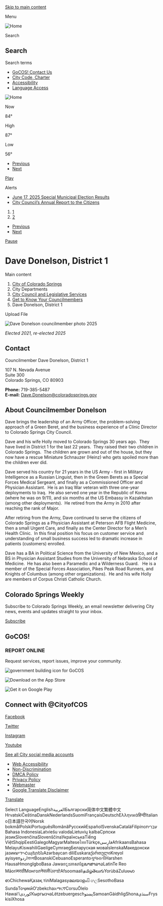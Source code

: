 [Skip to main content](https://coloradosprings.gov/davedonelson/)

Menu

![Home](https://coloradosprings.gov/sites/default/files/logo_0.png)

Search

## Search

Search terms

- [GoCOS! Contact Us](https://coloradosprings.gov/gocos)
- [City Code, Charter](https://codelibrary.amlegal.com/codes/coloradospringsco/latest/overview)
- [Accessibility](https://coloradosprings.gov/TitleIIADA)
- [Language Access](https://coloradosprings.gov/TitleVILanguageAccess)

![Home](https://coloradosprings.gov/sites/default/files/logo_0.png)

Now

84°

High

87°

Low

56°

<!--THE END-->

<!--THE END-->

- [Previous](https://coloradosprings.gov/davedonelson)
- [Next](https://coloradosprings.gov/davedonelson)

[Play](https://coloradosprings.gov/davedonelson)

Alerts

- [June 17, 2025 Special Municipal Election Results](https://coloradosprings.gov/ElectionResults)
- [City Council’s Annual Report to the Citizens](https://coloradosprings.gov/node/151466)

<!--THE END-->

1. [1](https://coloradosprings.gov/davedonelson)
2. [2](https://coloradosprings.gov/davedonelson)

<!--THE END-->

- [Previous](https://coloradosprings.gov/davedonelson)
- [Next](https://coloradosprings.gov/davedonelson)

[Pause](https://coloradosprings.gov/davedonelson)

# Dave Donelson, District 1

Main content

1. [City of Colorado Springs](https://coloradosprings.gov)
2. City Departments
3. [City Council and Legislative Services](https://coloradosprings.gov/citycouncil)
4. [Get to Know Your Councilmembers](https://coloradosprings.gov/get-know-your-councilmembers)
5. Dave Donelson, District 1

Upload File

![Dave Donelson councilmember photo 2025](https://coloradosprings.gov/sites/default/files/styles/full_content_xsmall/public/2025-04/davedonelsonvert1_0.jpg?itok=N2zv5iVF)

*Elected 2021, re-elected 2025*

## Contact

Councilmember Dave Donelson, District 1

107 N. Nevada Avenue  
Suite 300  
Colorado Springs, CO 80903

**Phone:** 719-385-5487  
**E-mail:** [Dave.Donelson@coloradosprings.gov](mailto:Dave.Donelson@coloradosprings.gov)

## About Councilmember Donelson

Dave brings the leadership of an Army Officer, the problem-solving approach of a Green Beret, and the business experience of a Clinic Director to Colorado Springs City Council. 

Dave and his wife Holly moved to Colorado Springs 30 years ago.  They have lived in District 1 for the last 22 years.  They raised their two children in Colorado Springs.  The children are grown and out of the house, but they now have a rescue Miniature Schnauzer (Heinz) who gets spoiled more than the children ever did. 

Dave served his country for 21 years in the US Army - first in Military Intelligence as a Russian Linguist, then in the Green Berets as a Special Forces Medical Sergeant, and finally as a Commissioned Officer and Physician Assistant.  He is an Iraq War veteran with three one-year deployments to Iraq.  He also served one year in the Republic of Korea (where he was on 9/11), and six months at the US Embassy in Kazakhstan (among other deployments).  He retired from the Army in 2010 after reaching the rank of Major. 

After retiring from the Army, Dave continued to serve the citizens of Colorado Springs as a Physician Assistant at Peterson AFB Flight Medicine, then a small Urgent Care, and finally as the Center Director for a Men’s Health Clinic.  In this final position his focus on customer service and understanding of small business success led to dramatic increase in patients (customers) enrolled. 

Dave has a BA in Political Science from the University of New Mexico, and a BS in Physician Assistant Studies from the University of Nebraska School of Medicine.  He has also been a Paramedic and a Wilderness Guard.   He is a member of the Special Forces Association, Pikes Peak Road Runners, and Knights of Columbus (among other organizations).  He and his wife Holly are members of Corpus Christi Catholic Church. 

## Colorado Springs Weekly

Subscribe to Colorado Springs Weekly, an email newsletter delivering City news, events and updates straight to your inbox.

[Subscribe](https://coloradosprings.us20.list-manage.com/subscribe?u=9c87b06f8f4a92c5ad9d52697&id=d4ff081ce1)

## GoCOS!

### REPORT ONLINE

Request services, report issues, improve your community.

![government building icon for GoCOS](https://coloradosprings.gov/sites/default/files/styles/media_library/public/2023-02/GoCOS%20icon%20large%20no%20background.png?h=ce7d077c&itok=u3SzdN1s)

![Download on the App Store](https://coloradosprings.gov/sites/default/files/styles/medium/public/2023-02/apple-app-store-logo.jpg?itok=bUJ0Svj0)

![Get it on Google Play](https://coloradosprings.gov/sites/default/files/styles/medium/public/2023-02/googleplay.jpg?itok=qfD4Y3Rz)

## Connect with @CityofCOS

[Facebook](https://facebook.com/cityofcos)

[Twitter](https://twitter.com/cityofcos)

[Instagram](https://www.instagram.com/CityofCOS)

[Youtube](https://www.youtube.com/c/SpringsTV)

[See all City social media accounts](https://coloradosprings.gov/city-communications/page/social-media)

- [Web Accessibility](https://coloradosprings.gov/office-accessibility/page/accessible-information-technology)
- [Non-Discrimination](https://coloradosprings.gov/NonDiscriminationNotice)
- [DMCA Policy](https://coloradosprings.gov/document/dmcapolicy2022.pdf)
- [Privacy Policy](https://coloradosprings.gov/sites/default/files/city_of_colorado_springs_privacy_policy.pdf)
- [Webmaster](mailto:webmaster@coloradosprings.gov)
- [Google Translate Disclaimer](https://coloradosprings.gov/google-translate-disclaimer)

[Translate](https://coloradosprings.gov/davedonelson/)

Select LanguageEnglishالعربيةБългарски简体中文繁體中文HrvatskiČeština‎DanskNederlandsSuomiFrançaisDeutschΕλληνικάहिन्दीItaliano日本語한국어Norsk bokmålPolskiPortuguêsRomânăРусскийEspañolSvenskaCatalàFilipinoעִבְרִיתBahasa IndonesiaLatviešu valodaLietuvių kalbaСрпски језикSlovenčinaSlovenščinaУкраїнськаTiếng ViệtShqipEestiGalegoMagyarMalteseไทยTürkçeفارسیAfrikaansBahasa MelayuKiswahiliGaeilgeCymraegБеларуская моваÍslenskaМакедонски јазикיידישՀայերենAzərbaycan diliEuskaraქართულიKreyol ayisyenاردوবাংলাBosanskiCebuanoEsperantoગુજરાતીHarshen HausaHmongIgboBasa Jawaಕನ್ನಡភាសាខ្មែរພາສາລາວLatinTe Reo MāoriमराठीМонголनेपालीਪੰਜਾਬੀAfsoomaaliதமிழ்తెలుగుYorùbáZuluဗမာစာChichewaҚазақ тіліMalagasyമലയാളംසිංහලSesothoBasa SundaТоҷикӣO‘zbekchaአማርኛCorsuŌlelo Hawaiʻiكوردی‎КыргызчаLëtzebuergeschپښتوSamoanGàidhligShonaسنڌيFryskisiXhosa